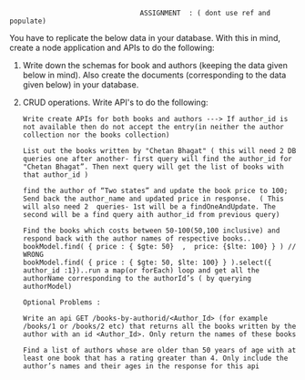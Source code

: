                                     ASSIGNMENT  : ( dont use ref and populate) 
You have to replicate the below data in your database. With this in mind, create a node application and APIs to do the following:

1.  Write down the schemas for book and authors (keeping the data given below in mind). Also create the 
    documents (corresponding to the data given below) in your database.

2.  CRUD operations. Write API's to do the following:

        Write create APIs for both books and authors ---> If author_id is not available then do not accept the entry(in neither the author collection nor the books collection)

        List out the books written by "Chetan Bhagat" ( this will need 2 DB queries one after another- first query will find the author_id for "Chetan Bhagat”. Then next query will get the list of books with that author_id )

        find the author of “Two states” and update the book price to 100;  Send back the author_name and updated price in response.  ( This will also need 2  queries- 1st will be a findOneAndUpdate. The second will be a find query aith author_id from previous query)

        Find the books which costs between 50-100(50,100 inclusive) and respond back with the author names of respective books.. 
        bookModel.find( { price : { $gte: 50}  ,  price: {$lte: 100} } ) // WRONG
        bookModel.find( { price : { $gte: 50, $lte: 100} } ).select({ author_id :1})..run a map(or forEach) loop and get all the authorName corresponding to the authorId’s ( by querying authorModel)

        Optional Problems :

        Write an api GET /books-by-authorid/<Author_Id> (for example /books/1 or /books/2 etc) that returns all the books written by the author with an id <Author_Id>. Only return the names of these books

        Find a list of authors whose are older than 50 years of age with at least one book that has a rating greater than 4. Only include the author’s names and their ages in the response for this api




